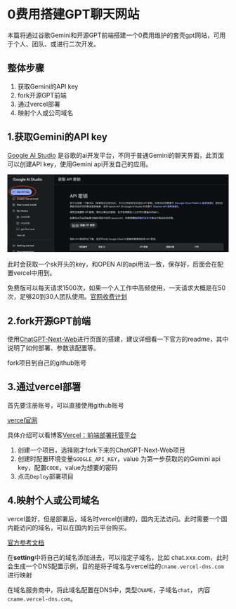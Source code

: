 # 0费用搭建GPT聊天网站

本篇将通过谷歌Gemini和开源GPT前端搭建一个0费用维护的套壳gpt网站，可用于个人、团队、或进行二次开发。

## 整体步骤

1. 获取Gemini的API key
2. fork开源GPT前端
3. 通过vercel部署
4. 映射个人或公司域名

## 1.获取Gemini的API key

[Google Al Studio](https://aistudio.google.com/app/apikey) 是谷歌的ai开发平台，不同于普通Gemini的聊天界面，此页面可以创建API key，使用Gemini api开发自己的应用。

![img](./public/0-cost-gpt-chat-google-api-key.png)

此时会获取一个sk开头的key，和OPEN AI的api用法一致，保存好，后面会在配置vercel中用到。

免费版可以每天请求1500次，如果一个人工作中高频使用，一天请求大概是在50次，足够20到30人团队使用。[官网收费计划](https://ai.google.dev/pricing)

## 2.fork开源GPT前端

使用[ChatGPT-Next-Web](https://github.com/ChatGPTNextWeb/ChatGPT-Next-Web)进行页面的搭建，建议详细看一下官方的readme，其中说明了如何部署、参数该配置等。

fork项目到自己的github账号

## 3.通过vercel部署

首先要注册账号，可以直接使用github账号

[vercel官网](https://vercel.com/)

具体介绍可以看博客[Vercel：前端部署托管平台](../building/vercel.md)

1. 创建一个项目，选择刚才fork下来的ChatGPT-Next-Web项目
2. 创建时配置环境变量`GOOGLE_API_KEY`，value 为第一步获取的的Gemini api key，配置`CODE`，value为想要的密码
3. 点击`Deploy`部署项目

## 4.映射个人或公司域名

vercel虽好，但是部署后，域名时vercel创建的，国内无法访问。此时需要一个国内能访问的域名，可以在国内的云平台购买。

[官方参考文档](https://vercel.com/docs/projects/domains/add-a-domain)

在**setting**中将自己的域名添加进去，可以指定子域名，比如 chat.xxx.com，此时会生成一个DNS配置示例，目的是将子域名与vercel给的`cname.vercel-dns.com`进行映射

在域名服务商中，将此域名配置在DNS中，类型`CNAME`，子域名`chat`， 内容 `cname.vercel-dns.com`。
